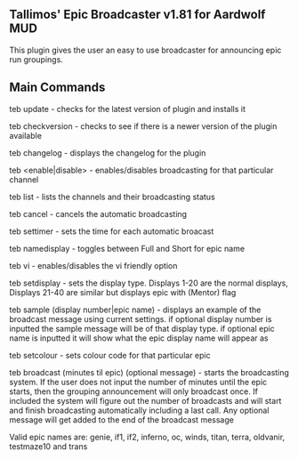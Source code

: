 Tallimos' Epic Broadcaster v1.81 for Aardwolf MUD
-------------------------------------------------
This plugin gives the user an easy to use broadcaster for announcing epic run groupings.

Main Commands
-------------
teb update                     - checks for the latest version of plugin and installs it

teb checkversion               - checks to see if there is a newer version of the plugin available

teb changelog                  - displays the changelog for the plugin

teb <enable|disable> <channel> - enables/disables broadcasting for that particular channel
  
teb list                       - lists the channels and their broadcasting status
  
teb cancel                     - cancels the automatic broadcasting
  
teb settimer <minutes>         - sets the time for each automatic broacast
  
teb namedisplay                       - toggles between Full and Short for epic name
  
teb vi                                - enables/disables the vi friendly option
  
teb setdisplay <num>                  - sets the display type. Displays 1-20 are the normal displays, Displays 21-40 are similar but displays epic with (Mentor) flag

teb sample (display number|epic name) - displays an example of the broadcast message using current settings. if optional display number is inputted the sample message will be of that display type. if optional epic name is inputted it will show what the epic display name will appear as

teb setcolour <epic name> <colourcode> - sets colour code for that particular epic

teb broadcast <epic name> (minutes til epic) (optional message) - starts the broadcasting system. If the user does not input the number of minutes until the epic starts, then the grouping announcement will only broadcast once. If included the system will figure out the number of broadcasts and will start and finish broadcasting automatically including a last call. Any optional message will get added to the end of the broadcast message

Valid epic names are: genie, if1, if2, inferno, oc, winds, titan, terra, oldvanir, testmaze10 and trans

